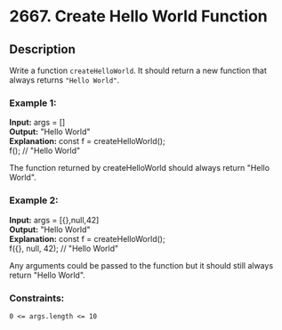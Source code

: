# 2667. Create Hello World Function

## Description

Write a function `createHelloWorld`. It should return a new function that always returns `"Hello World"`.

### Example 1:

**Input:** args = []  
**Output:** "Hello World"  
**Explanation:** const f = createHelloWorld();  
f(); // "Hello World"

The function returned by createHelloWorld should always return "Hello World".

### Example 2:

**Input:** args = [{},null,42]  
**Output:** "Hello World"  
**Explanation:** const f = createHelloWorld();  
f({}, null, 42); // "Hello World"

Any arguments could be passed to the function but it should still always return "Hello World".

### Constraints:

`0 <= args.length <= 10`
